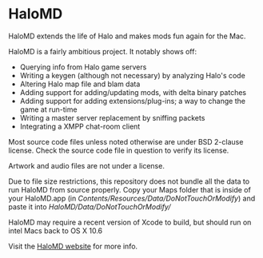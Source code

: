 HaloMD
======

HaloMD extends the life of Halo and makes mods fun again for the Mac.

HaloMD is a fairly ambitious project. It notably shows off:

- Querying info from Halo game servers
- Writing a keygen (although not necessary) by analyzing Halo's code
- Altering Halo map file and blam data
- Adding support for adding/updating mods, with delta binary patches
- Adding support for adding extensions/plug-ins; a way to change the game at run-time
- Writing a master server replacement by sniffing packets
- Integrating a XMPP chat-room client

Most source code files unless noted otherwise are under BSD 2-clause license. Check the source code file in question to verify its license.

Artwork and audio files are not under a license.

Due to file size restrictions, this repository does not bundle all the data to run HaloMD from source properly. Copy your Maps folder that is inside of your HaloMD.app (in *Contents/Resources/Data/DoNotTouchOrModify*) and paste it into *HaloMD/Data/DoNotTouchOrModify/*

HaloMD may require a recent version of Xcode to build, but should run on intel Macs back to OS X 10.6

Visit the [HaloMD website](http://www.halomd.net) for more info.
